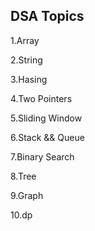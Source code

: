 



## DSA Topics

1.Array








2.String

























3.Hasing









4.Two Pointers


























































5.Sliding Window








6.Stack && Queue




7.Binary Search

8.Tree

9.Graph

10.dp
